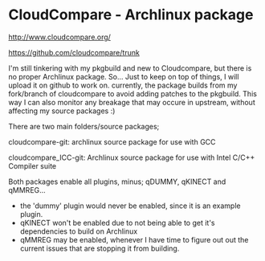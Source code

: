 # CloudCompare - Archlinux package

http://www.cloudcompare.org/

https://github.com/cloudcompare/trunk

I'm still tinkering with my pkgbuild and new to Cloudcompare, but there is no proper Archlinux package. So...
Just to keep on top of things, I will upload it on github to work on. currently, the package builds from my fork/branch of 
cloudcompare to avoid adding patches to the pkgbuild. This way I can also monitor any breakage that may occure in upstream, without affecting my source packages :)

There are two main folders/source packages;

cloudcompare-git: archlinux source package for use with GCC

cloudcompare_ICC-git: Archlinux source package for use with Intel C/C++ Compiler suite

Both packages enable all plugins, minus; qDUMMY, qKINECT and qMMREG...

* the 'dummy' plugin would never be enabled, since it is an example plugin.
* qKINECT won't be enabled due to not being able to get it's dependencies to build on Archlinux
* qMMREG may be enabled, whenever I have time to figure out out the current issues that are stopping it from building.
